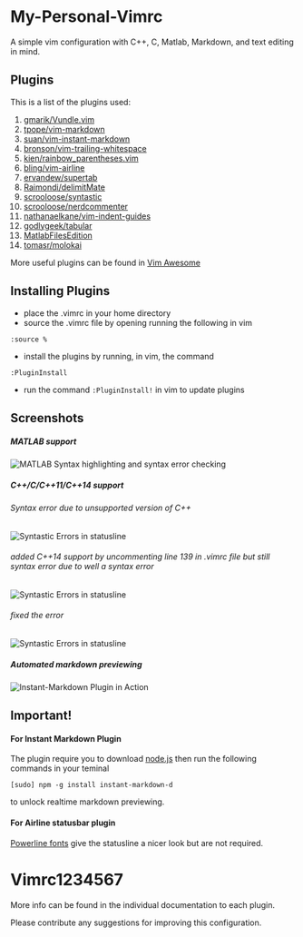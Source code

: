 # My-Personal-Vimrc
A simple vim configuration with C++, C, Matlab, Markdown, and text editing in mind.

## Plugins
This is a list of the plugins used:
  1. [gmarik/Vundle.vim](https://github.com/gmarik/Vundle.vim)
  2. [tpope/vim-markdown](https://github.com/tpope/vim-markdown)
  3. [suan/vim-instant-markdown](https://github.com/suan/vim-instant-markdown)
  4. [bronson/vim-trailing-whitespace](https://github.com/bronson/vim-trailing-whitespace)
  5. [kien/rainbow_parentheses.vim](https://github.com/kien/rainbow_parentheses.vim)
  6. [bling/vim-airline](https://github.com/bling/vim-airline)
  7. [ervandew/supertab](https://github.com/ervandew/supertab)
  8. [Raimondi/delimitMate](https://github.com/Raimondi/delimitMate)
  9. [scrooloose/syntastic](https://github.com/scrooloose/syntastic)
  10. [scrooloose/nerdcommenter](https://github.com/scrooloose/nerdcommenter)
  11. [nathanaelkane/vim-indent-guides](https://github.com/nathanaelkane/vim-indent-guides)
  12. [godlygeek/tabular](https://github.com/godlygeek/tabular)
  13. [MatlabFilesEdition](https://github.com/vim-scripts/MatlabFilesEdition)
  14. [tomasr/molokai](https://github.com/tomasr/molokai)

More useful plugins can be found in [Vim Awesome](http://vimawesome.com/)

## Installing Plugins
* place the .vimrc in your home directory
* source the .vimrc file by opening running the following in vim
```
:source %
```
* install the plugins by running, in vim, the command
```
:PluginInstall
```
* run the command `:PluginInstall!` in vim to update plugins

## Screenshots
##### MATLAB support
![MATLAB Syntax highlighting and syntax error
checking](https://github.com/Anthony1234567/Vimrc1234567/blob/master/Screenshots/Screenshot%20-%20MATLAB.png)

##### C++/C/C++11/C++14 support

###### Syntax error due to unsupported version of C++
![Syntastic Errors in
statusline](https://github.com/Anthony1234567/Vimrc1234567/blob/master/Screenshots/Screenshot%20-%20syntastic%201%20-%20c%2B%2B14%20support.png)

###### added C++14 support by uncommenting line 139 in .vimrc file but still syntax error due to well a syntax error
![Syntastic Errors in
statusline](https://github.com/Anthony1234567/Vimrc1234567/blob/master/Screenshots/Screenshot%20-%20syntastic%203%20-%20errors.png)

###### fixed the error
![Syntastic Errors in
statusline](https://github.com/Anthony1234567/Vimrc1234567/blob/master/Screenshots/Screenshot%20-%20syntastic%202%20-%20fixed.png)


##### Automated markdown previewing
![Instant-Markdown Plugin in Action](https://github.com/Anthony1234567/Vimrc1234567/blob/master/Screenshots/Gif/vimrc%20gif%201%20-%20instant-markdown.gif)

## Important!

#### For Instant Markdown Plugin
The plugin require you to download [node.js](http://nodejs.org/) then run the following commands in your teminal
```
[sudo] npm -g install instant-markdown-d
```
to unlock realtime markdown previewing.

#### For Airline statusbar plugin
[Powerline fonts](https://powerline.readthedocs.org/en/master/installation.html#patched-fonts) give the statusline a
nicer look but are not required.


# Vimrc1234567
More info can be found in the individual documentation to each plugin.

Please contribute any suggestions for improving this configuration.

